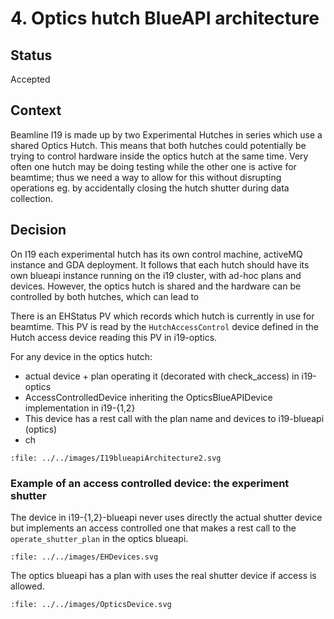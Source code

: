 # 4. Optics hutch BlueAPI architecture

## Status

Accepted

## Context

Beamline I19 is made up by two Experimental Hutches in series which use a shared Optics Hutch. This means that both hutches could potentially be trying to control hardware inside the optics hutch at the same time. Very often one hutch may be doing testing while the other one is active for beamtime; thus we need a way to allow for this without disrupting operations eg. by accidentally closing the hutch shutter during data collection.

## Decision

On I19 each experimental hutch has its own control machine, activeMQ instance and GDA deployment. It follows that each hutch should have its own blueapi instance running on the i19 cluster, with ad-hoc plans and devices. However, the optics hutch is shared and the hardware can be controlled by both hutches, which can lead to

There is an EHStatus PV which records which hutch is currently in use for beamtime. This PV is read by the `HutchAccessControl` device defined in the
Hutch access device reading this PV in i19-optics.

For any device in the optics hutch:
- actual device + plan operating it (decorated with check_access) in i19-optics
- AccessControlledDevice inheriting the OpticsBlueAPIDevice implementation in i19-{1,2}
- This device has a rest call with the plan name and devices to i19-blueapi (optics)
- ch


```{raw} html
:file: ../../images/I19blueapiArchitecture2.svg
```



### Example of an access controlled device: the experiment shutter

The device in i19-{1,2}-blueapi never uses directly the actual shutter device but implements an access controlled one that makes a rest call to the ``operate_shutter_plan`` in the optics blueapi.

```{raw} html
:file: ../../images/EHDevices.svg
```


The optics blueapi has a plan with uses the real shutter device if access is allowed.

```{raw} html
:file: ../../images/OpticsDevice.svg
```
